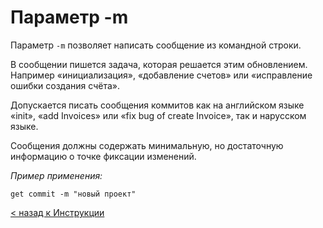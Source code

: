 # Параметр -m

Параметр `-m` позволяет написать сообщение из командной строки.

В сообщении пишется задача, которая решается этим обновлением. Например «инициализация», «добавление счетов» или «исправление ошибки создания счёта».

Допускается писать сообщения коммитов как на английском языке «init», «add Invoices» или «fix bug of create Invoice», так и нарусском языке. 

Сообщения должны содержать минимальную, но достаточную информацию о точке фиксации изменений.

*Пример применения:*

    get commit -m "новый проект"

[< назад к Инструкции](./readme.md)
